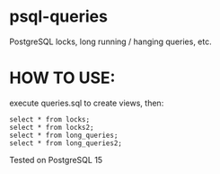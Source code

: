 # psql-queries
PostgreSQL locks, long running / hanging queries, etc.

# HOW TO USE:
execute queries.sql to create views, then:

```
select * from locks;
select * from locks2;
select * from long_queries;
select * from long_queries2;
```

Tested on PostgreSQL 15
